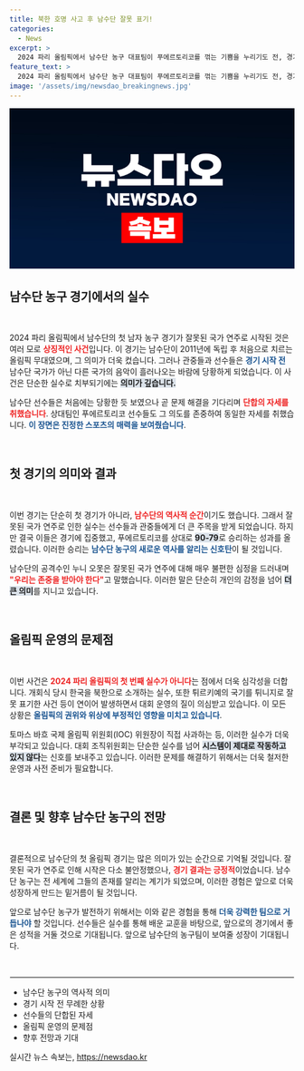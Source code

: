 ```yaml
---
title: 북한 호명 사고 후 남수단 잘못 표기!
categories:
  - News
excerpt: >
  2024 파리 올림픽에서 남수단 농구 대표팀이 푸에르토리코를 꺾는 기쁨을 누리기도 전, 경기 전 국가 연주가 엉뚱한 국가로 흘러나와 선수들과 관중이 당황하는 해프닝이 발생했다. #파리올림픽 #남수단농구
feature_text: >
  2024 파리 올림픽에서 남수단 농구 대표팀이 푸에르토리코를 꺾는 기쁨을 누리기도 전, 경기 전 국가 연주가 엉뚱한 국가로 흘러나와 선수들과 관중이 당황하는 해프닝이 발생했다. #파리올림픽 #남수단농구
image: '/assets/img/newsdao_breakingnews.jpg'
---
```


<p><img src="/assets/img/newsdao_breakingnews.jpg" alt="flaretime 속보" /></p>

<h2 data-ke-size="size26">남수단 농구 경기에서의 실수</h2>

<p data-ke-size="size16">&nbsp;</p>

<p>2024 파리 올림픽에서 남수단의 첫 남자 농구 경기가 잘못된 국가 연주로 시작된 것은 여러 모로 <b><span style="color: #ee2323;">상징적인 사건</span></b>입니다. 이 경기는 남수단이 2011년에 독립 후 처음으로 치르는 올림픽 무대였으며, 그 의미가 더욱 컸습니다. 그러나 관중들과 선수들은 <b><span style="color: #1a5490;">경기 시작 전</span></b> 남수단 국가가 아닌 다른 국가의 음악이 흘러나오는 바람에 당황하게 되었습니다. 이 사건은 단순한 실수로 치부되기에는 <b><span style="background-color: #21538527;">의미가 깊습니다.</span></b></p>

<p>남수단 선수들은 처음에는 당황한 듯 보였으나 곧 문제 해결을 기다리며 <b><span style="color: #ee2323;">단합의 자세를 취했습니다</span></b>. 상대팀인 푸에르토리코 선수들도 그 의도를 존중하여 동일한 자세를 취했습니다. <b><span style="color: #1a5490;">이 장면은 진정한 스포츠의 매력을 보여줬습니다</span></b>.</p>

<p data-ke-size="size16">&nbsp;</p>

<h2 data-ke-size="size26">첫 경기의 의미와 결과</h2>

<p data-ke-size="size16">&nbsp;</p>

<p>이번 경기는 단순히 첫 경기가 아니라, <b><span style="color: #ee2323;">남수단의 역사적 순간</span></b>이기도 했습니다. 그래서 잘못된 국가 연주로 인한 실수는 선수들과 관중들에게 더 큰 주목을 받게 되었습니다. 하지만 결국 이들은 경기에 집중했고, 푸에르토리코를 상대로 <b><span style="background-color: #21538527;">90-79</span></b>로 승리하는 성과를 올렸습니다. 이러한 승리는 <b><span style="color: #1a5490;">남수단 농구의 새로운 역사를 알리는 신호탄</span></b>이 될 것입니다.</p>

<p>남수단의 공격수인 누니 오못은 잘못된 국가 연주에 대해 매우 불편한 심정을 드러내며 <b><span style="color: #ee2323;">"우리는 존중을 받아야 한다"</span></b>고 말했습니다. 이러한 말은 단순히 개인의 감정을 넘어 <b><span style="background-color: #21538527;">더 큰 의미</span></b>를 지니고 있습니다.</p>

<p data-ke-size="size16">&nbsp;</p>

<h2 data-ke-size="size26">올림픽 운영의 문제점</h2>

<p data-ke-size="size16">&nbsp;</p>

<p>이번 사건은 <b><span style="color: #ee2323;">2024 파리 올림픽의 첫 번째 실수가 아니다</span></b>는 점에서 더욱 심각성을 더합니다. 개회식 당시 한국을 북한으로 소개하는 실수, 또한 튀르키예의 국기를 튀니지로 잘못 표기한 사건 등이 연이어 발생하면서 대회 운영의 질이 의심받고 있습니다. 이 모든 상황은 <b><span style="color: #1a5490;">올림픽의 권위와 위상에 부정적인 영향을 미치고 있습니다</span></b>.</p>

<p>토마스 바흐 국제 올림픽 위원회(IOC) 위원장이 직접 사과하는 등, 이러한 실수가 더욱 부각되고 있습니다. 대회 조직위원회는 단순한 실수를 넘어 <b><span style="background-color: #21538527;">시스템이 제대로 작동하고 있지 않다</span></b>는 신호를 보내주고 있습니다. 이러한 문제를 해결하기 위해서는 더욱 철저한 운영과 사전 준비가 필요합니다.</p>

<p data-ke-size="size16">&nbsp;</p>

<h2 data-ke-size="size26">결론 및 향후 남수단 농구의 전망</h2>

<p data-ke-size="size16">&nbsp;</p>

<p>결론적으로 남수단의 첫 올림픽 경기는 많은 의미가 있는 순간으로 기억될 것입니다. 잘못된 국가 연주로 인해 시작은 다소 불안정했으나, <b><span style="color: #ee2323;">경기 결과는 긍정적</span></b>이었습니다. 남수단 농구는 전 세계에 그들의 존재를 알리는 계기가 되었으며, 이러한 경험은 앞으로 더욱 성장하게 만드는 밑거름이 될 것입니다.</p>

<p>앞으로 남수단 농구가 발전하기 위해서는 이와 같은 경험을 통해 <b><span style="color: #1a5490;">더욱 강력한 팀으로 거듭나야</span></b> 할 것입니다. 선수들은 실수를 통해 배운 교훈을 바탕으로, 앞으로의 경기에서 좋은 성적을 거둘 것으로 기대됩니다. 앞으로 남수단의 농구팀이 보여줄 성장이 기대됩니다. </p>

<p data-ke-size="size16">&nbsp;</p>

<hr style="border: 1px solid #eeeeee;">

<ul>
    <li>남수단 농구의 역사적 의미</li>
    <li>경기 시작 전 무례한 상황</li>
    <li>선수들의 단합된 자세</li>
    <li>올림픽 운영의 문제점</li>
    <li>향후 전망과 기대</li>
</ul>
실시간 뉴스 속보는, <a href="https://newsdao.kr" rel="dofollow">https://newsdao.kr</a>


